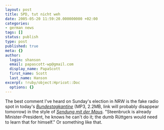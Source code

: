 ```yaml
---
layout: post
title: SPD, tut nicht weh
date: 2005-05-20 11:59:20.000000000 +02:00
categories:
- german news
tags: []
status: publish
type: post
published: true
meta: {}
author:
  login: shanson
  email: papascott-wp@gmail.com
  display_name: PapaScott
  first_name: Scott
  last_name: Hanson
excerpt: !ruby/object:Hpricot::Doc
  options: {}
---
```

<p>The best comment I've heard on Sunday's election in NRW is the fake radio spot in today's <a href="http://www.radiohamburg.de/neu/audio/comedy/radio_hamburg_bundestagskantine_330.mp3"><em>Bundestagkantine</em></a> (MP3, 2.2MB, link will probably disappear tomorrow) in the style of <a href="http://www.wdrmaus.de/"><em>Sendung mit der Maus</em></a>. "Steenbruck is already Minister-President, he knows he can't do it; the dumb R&uuml;ttgers would need to learn that for himself." Or something like that.</p>
